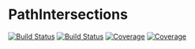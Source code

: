 # PathIntersections

[![Build Status](https://app.travis-ci.com/github/cgt3/PathIntersections.jl.svg?branch=master)](https://travis-ci.com/cgt3/PathIntersections.jl)
[![Build Status](https://ci.appveyor.com/api/projects/status/github/cgt3/PathIntersections.jl?svg=true)](https://ci.appveyor.com/project/cgt3/PathIntersections-jl)
[![Coverage](https://codecov.io/gh/cgt3/PathIntersections.jl/branch/master/graph/badge.svg)](https://codecov.io/gh/cgt3/PathIntersections.jl)
[![Coverage](https://coveralls.io/repos/github/cgt3/PathIntersections.jl/badge.svg?branch=master)](https://coveralls.io/github/cgt3/PathIntersections.jl?branch=master)

